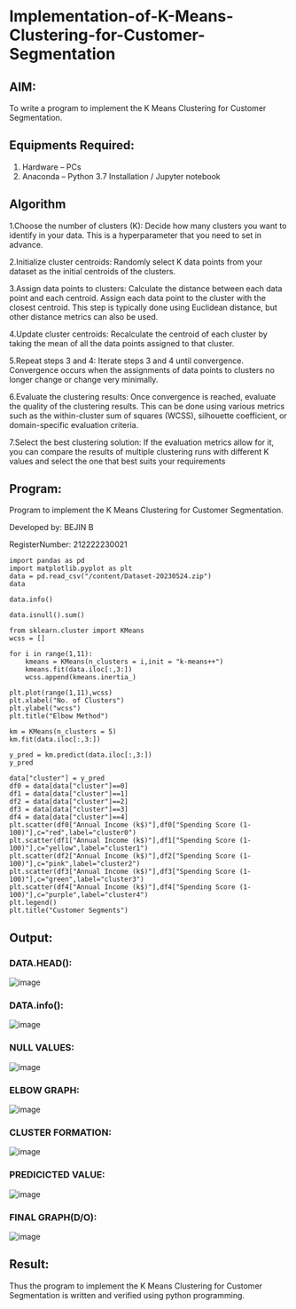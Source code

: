 # Implementation-of-K-Means-Clustering-for-Customer-Segmentation

## AIM:
To write a program to implement the K Means Clustering for Customer Segmentation.

## Equipments Required:
1. Hardware – PCs
2. Anaconda – Python 3.7 Installation / Jupyter notebook

## Algorithm

 1.Choose the number of clusters (K): 
          Decide how many clusters you want to identify in your data. This is a hyperparameter that you need to set in advance.

 2.Initialize cluster centroids: 
        Randomly select K data points from your dataset as the initial centroids of the clusters.

 3.Assign data points to clusters: 
      Calculate the distance between each data point and each centroid. Assign each data point to the cluster with the closest centroid. This step is typically  done using Euclidean distance, but other distance metrics can also be used.

  4.Update cluster centroids: 
      Recalculate the centroid of each cluster by taking the mean of all the data points assigned to that cluster.

  5.Repeat steps 3 and 4: 
      Iterate steps 3 and 4 until convergence. Convergence occurs when the assignments of data points to clusters no longer change or change very minimally.

  6.Evaluate the clustering results: 
      Once convergence is reached, evaluate the quality of the clustering results. This can be done using various metrics such as the within-cluster sum of squares (WCSS), silhouette coefficient, or domain-specific evaluation criteria.

  7.Select the best clustering solution: 
      If the evaluation metrics allow for it, you can compare the results of multiple clustering runs with different K values and select the one that best suits your requirements
      

## Program:

Program to implement the K Means Clustering for Customer Segmentation.

Developed by: BEJIN B

RegisterNumber: 212222230021

```
import pandas as pd
import matplotlib.pyplot as plt
data = pd.read_csv("/content/Dataset-20230524.zip")
data

data.info()

data.isnull().sum()

from sklearn.cluster import KMeans
wcss = []

for i in range(1,11):
    kmeans = KMeans(n_clusters = i,init = "k-means++")
    kmeans.fit(data.iloc[:,3:])
    wcss.append(kmeans.inertia_)

plt.plot(range(1,11),wcss)
plt.xlabel("No. of Clusters")
plt.ylabel("wcss")
plt.title("Elbow Method")

km = KMeans(n_clusters = 5)
km.fit(data.iloc[:,3:])

y_pred = km.predict(data.iloc[:,3:])
y_pred

data["cluster"] = y_pred
df0 = data[data["cluster"]==0]
df1 = data[data["cluster"]==1]
df2 = data[data["cluster"]==2]
df3 = data[data["cluster"]==3]
df4 = data[data["cluster"]==4]
plt.scatter(df0["Annual Income (k$)"],df0["Spending Score (1-100)"],c="red",label="cluster0")
plt.scatter(df1["Annual Income (k$)"],df1["Spending Score (1-100)"],c="yellow",label="cluster1")
plt.scatter(df2["Annual Income (k$)"],df2["Spending Score (1-100)"],c="pink",label="cluster2")
plt.scatter(df3["Annual Income (k$)"],df3["Spending Score (1-100)"],c="green",label="cluster3")
plt.scatter(df4["Annual Income (k$)"],df4["Spending Score (1-100)"],c="purple",label="cluster4")
plt.legend()
plt.title("Customer Segments")
```



## Output:

### DATA.HEAD():
![image](https://github.com/aldrinlijo04/Implementation-of-K-Means-Clustering-for-Customer-Segmentation/assets/118544279/f557d020-af3f-476d-b65e-a3bc746e682c)

### DATA.info():
![image](https://github.com/aldrinlijo04/Implementation-of-K-Means-Clustering-for-Customer-Segmentation/assets/118544279/d6db0d45-48c9-444d-88f6-f6d18ac243fd)

### NULL VALUES:
![image](https://github.com/aldrinlijo04/Implementation-of-K-Means-Clustering-for-Customer-Segmentation/assets/118544279/abf77bbe-8f0e-4eb3-9faa-8ae346449a85)

### ELBOW GRAPH:
![image](https://github.com/aldrinlijo04/Implementation-of-K-Means-Clustering-for-Customer-Segmentation/assets/118544279/b42c8ad6-86a0-43f8-8a4e-5bdfad0c8431)

### CLUSTER FORMATION:
![image](https://github.com/aldrinlijo04/Implementation-of-K-Means-Clustering-for-Customer-Segmentation/assets/118544279/6620c4a7-3a3f-4a77-9093-1f381da5b32b)

### PREDICICTED VALUE:
![image](https://github.com/aldrinlijo04/Implementation-of-K-Means-Clustering-for-Customer-Segmentation/assets/118544279/a7a2992e-c9c0-41c2-b962-c9575e49ff72)

### FINAL GRAPH(D/O):
![image](https://github.com/aldrinlijo04/Implementation-of-K-Means-Clustering-for-Customer-Segmentation/assets/118544279/271e9d59-d48d-4f17-b09c-227bb466f397)


## Result:
Thus the program to implement the K Means Clustering for Customer Segmentation is written and verified using python programming.
